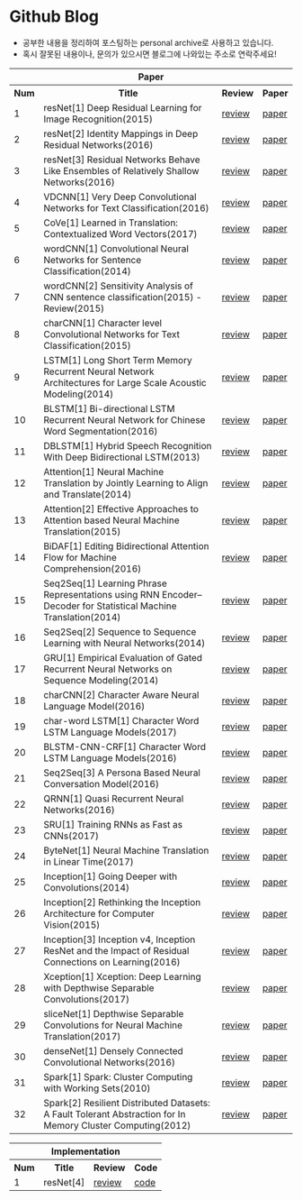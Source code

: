 # Github Blog
- 공부한 내용을 정리하여 포스팅하는 personal archive로 사용하고 있습니다.
- 혹시 잘못된 내용이나, 문의가 있으시면 블로그에 나와있는 주소로 연락주세요!

<table>
  <tr>
      <th colspan="4">Paper</th>
  </tr>
  <tr>
    <th>Num</th>
    <th>Title</th>
    <th>Review</th> 
    <th>Paper</th>
  </tr>

  <tr>
    <td>1</td>
    <td>resNet[1] Deep Residual Learning for Image Recognition(2015)</td>
    <td><a href="https://hwkim94.github.io/deeplearning/cnn/resnet/paperreview/2018/02/10/resNet1.html">review</a></td>
    <td><a href="https://arxiv.org/abs/1512.03385">paper</a></td>
  </tr>

  <tr>
    <td>2</td>
    <td>resNet[2] Identity Mappings in Deep Residual Networks(2016)</td>
    <td><a href="https://hwkim94.github.io/deeplearning/cnn/resnet/paperreview/2018/02/11/resNet2.html">review</a></td>
    <td><a href="https://arxiv.org/abs/1603.05027">paper</a></td>
  </tr>

  <tr>
    <td>3</td>
    <td>resNet[3] Residual Networks Behave Like Ensembles of Relatively Shallow Networks(2016)</td>
    <td><a href="https://hwkim94.github.io/deeplearning/cnn/resnet/paperreview/2018/02/11/resNet3.html">review</a></td>
    <td><a href="https://arxiv.org/abs/1605.06431">paper</a></td>
  </tr>

  <tr>
    <td>4</td>
    <td>VDCNN[1] Very Deep Convolutional Networks for Text Classification(2016) </td>
    <td><a href="https://hwkim94.github.io/deeplearning/cnn/nlp/paperreview/2018/02/17/VDCNN1.html">review</a></td>
    <td><a href="https://arxiv.org/abs/1606.01781">paper</a></td>
  </tr>

  <tr>
    <td>5</td>
    <td>CoVe[1] Learned in Translation: Contextualized Word Vectors(2017)</td>
    <td><a href="https://hwkim94.github.io/deeplearning/rnn/nlp/paperreview/2018/02/17/CoVe1.html">review</a></td>
    <td><a href="https://arxiv.org/abs/1708.001075">paper</a></td>
  </tr>

  <tr>
    <td>6</td>
    <td>wordCNN[1] Convolutional Neural Networks for Sentence Classification(2014)</td>
    <td><a href="https://hwkim94.github.io/deeplearning/cnn/nlp/paperreview/2018/02/19/wordCNN1.html">review</a></td>
    <td><a href="https://arxiv.org/abs/1408.5882">paper</a></td>
  </tr>

  <tr>
    <td>7</td>
    <td>wordCNN[2] Sensitivity Analysis of CNN sentence classification(2015) - Review(2015)</td>
    <td><a href="https://hwkim94.github.io/deeplearning/cnn/nlp/paperreview/2018/02/19/wordCNN2.html">review</a></td>
    <td><a href="https://arxiv.org/abs/1510.03820">paper</a></td>
  </tr>

  <tr>
    <td>8</td>
    <td>charCNN[1] Character level Convolutional Networks for Text Classification(2015)</td>
    <td><a href="https://hwkim94.github.io/deeplearning/cnn/nlp/paperreview/2018/02/20/charCNN1.html">review</a></td>
    <td><a href="https://arxiv.org/abs/1509.01626">paper</a></td>
  </tr>

  <tr>
    <td>9</td>
    <td>LSTM[1] Long Short Term Memory Recurrent Neural Network Architectures for Large Scale Acoustic Modeling(2014)</td>
    <td><a href="https://hwkim94.github.io/deeplearning/rnn/lstm/nlp/paperreview/2018/02/21/LSTM1.html">review</a></td>
    <td><a href="http://www.isca-speech.org/archive/archive_papers/interspeech_2014/i14_0338.pdf">paper</a></td>
  </tr>
  
  <tr>
    <td>10</td>
    <td>BLSTM[1] Bi-directional LSTM Recurrent Neural Network for Chinese Word Segmentation(2016)</td>
    <td><a href="https://hwkim94.github.io/deeplearning/rnn/lstm/nlp/paperreview/2018/02/21/BLSTM1.html">review</a></td>
    <td><a href="https://arxiv.org/abs/1602.04874">paper</a></td>
  </tr>

  <tr>
    <td>11</td>
    <td>DBLSTM[1] Hybrid Speech Recognition With Deep Bidirectional LSTM(2013)</td>
    <td><a href="https://hwkim94.github.io/deeplearning/rnn/lstm/nlp/paperreview/2018/02/21/DBLSTM1.html">review</a></td>
    <td><a href="https://www.cs.toronto.edu/~graves/asru_2013.pdf">paper</a></td>
  </tr>

  <tr>
    <td>12</td>
    <td>Attention[1] Neural Machine Translation by Jointly Learning to Align and Translate(2014)</td>
    <td><a href="https://hwkim94.github.io/deeplearning/rnn/lstm/attention/nlp/paperreview/2018/02/23/attention1.html">review</a></td>
    <td><a href="https://arxiv.org/abs/1409.0473">paper</a></td>
  </tr>

  <tr>
    <td>13</td>
    <td>Attention[2] Effective Approaches to Attention based Neural Machine Translation(2015)</td>
    <td><a href="https://hwkim94.github.io/deeplearning/rnn/lstm/attention/nlp/paperreview/2018/02/23/attention2.html">review</a></td>
    <td><a href="http://aclweb.org/anthology/D15-1166">paper</a></td>
  </tr>

  <tr>
    <td>14</td>
    <td>BiDAF[1] Editing Bidirectional Attention Flow for Machine Comprehension(2016)</td>
    <td><a href="https://hwkim94.github.io/deeplearning/rnn/lstm/attention/nlp/paperreview/2018/02/23/BiDAF1.html">review</a></td>
    <td><a href="https://arxiv.org/abs/1611.01603">paper</a></td>
  </tr>
  
  <tr>
    <td>15</td>
    <td>Seq2Seq[1] Learning Phrase Representations using RNN Encoder–Decoder for Statistical Machine Translation(2014)</td>
    <td><a href="https://hwkim94.github.io/deeplearning/rnn/lstm/seq2seq/nlp/paperreview/2018/02/24/seq2seq1.html">review</a></td>
    <td><a href="https://arxiv.org/abs/1406.1078">paper</a></td>
  </tr>

  <tr>
    <td>16</td>
    <td>Seq2Seq[2] Sequence to Sequence Learning with Neural Networks(2014)</td>
    <td><a href="https://hwkim94.github.io/deeplearning/rnn/lstm/seq2seq/nlp/paperreview/2018/02/25/seq2seq2.html">review</a></td>
    <td><a href="https://arxiv.org/abs/1409.3215">paper</a></td>
  </tr>
  
  <tr>
    <td>17</td>
    <td>GRU[1] Empirical Evaluation of Gated Recurrent Neural Networks on Sequence Modeling(2014)</td>
    <td><a href="https://hwkim94.github.io/deeplearning/rnn/gru/paperreview/2018/02/27/GRU1.html">review</a></td>
    <td><a href="https://arxiv.org/abs/1412.3555">paper</a></td>
  </tr>
  
  <tr>
    <td>18</td>
    <td>charCNN[2] Character Aware Neural Language Model(2016)</td>
    <td><a href="https://hwkim94.github.io/deeplearning/cnn/charcnn/nlp/paperreview/2018/02/27/charCNN2.html">review</a></td>
    <td><a href=https://arxiv.org/abs/1508.06615">paper</a></td>
  </tr>
  
  <tr>
    <td>19</td>
    <td>char-word LSTM[1] Character Word LSTM Language Models(2017)</td>
    <td><a href="https://hwkim94.github.io/deeplearning/rnn/lstm/nlp/paperreview/2018/02/28/char-word-LSTM1.html">review</a></td>
    <td><a href="https://arxiv.org/abs/1704.02813">paper</a></td>
  </tr>
  
  <tr>
    <td>20</td>
    <td>BLSTM-CNN-CRF[1] Character Word LSTM Language Models(2016)</td>
    <td><a href="https://hwkim94.github.io/deeplearning/rnn/cnn/lstm/charcnn/nlp/paperreview/2018/03/01/BLSTM-CNN-CRF1.html">review</a></td>
    <td><a href="https://arxiv.org/abs/1603.01354">paper</a></td>
  </tr>
      
  <tr>
    <td>21</td>
    <td>Seq2Seq[3] A Persona Based Neural Conversation Model(2016)</td>
    <td><a href="https://hwkim94.github.io/deeplearning/rnn/lstm/seq2seq/nlp/paperreview/2018/03/01/seq2seq3.html">review</a></td>
    <td><a href="https://arxiv.org/abs/1603.06155">paper</a></td>
  </tr>
  
  <tr>
    <td>22</td>
    <td>QRNN[1] Quasi Recurrent Neural Networks(2016)</td>
    <td><a href="https://hwkim94.github.io/deeplearning/rnn/qrnn/paperreview/2018/03/02/QRNN1.html">review</a></td>
    <td><a href="https://arxiv.org/abs/1611.01576">paper</a></td>
  </tr>
  
  <tr>
    <td>23</td>
    <td>SRU[1] Training RNNs as Fast as CNNs(2017)</td>
    <td><a href="https://hwkim94.github.io/deeplearning/rnn/sru/paperreview/2018/03/03/SRU1.html">review</a></td>
    <td><a href="https://arxiv.org/abs/1709.02755">paper</a></td>
  </tr>
  
  <tr>
    <td>24</td>
    <td>ByteNet[1] Neural Machine Translation in Linear Time(2017)</td>
    <td><a href="https://hwkim94.github.io/deeplearning/bytenet/paperreview/2018/03/05/byteNet1.html">review</a></td>
    <td><a href="https://arxiv.org/abs/1610.10099">paper</a></td>
  </tr>
  
  <tr>
    <td>25</td>
    <td>Inception[1] Going Deeper with Convolutions(2014)</td>
    <td><a href="https://hwkim94.github.io/deeplearning/cnn/inception/paperreview/2018/03/12/Inception1.html">review</a></td>
    <td><a href="https://arxiv.org/abs/1409.4842">paper</a></td>
  </tr>
  
  <tr>
    <td>26</td>
    <td>Inception[2] Rethinking the Inception Architecture for Computer Vision(2015)</td>
    <td><a href="https://hwkim94.github.io/deeplearning/cnn/inception/paperreview/2018/03/13/Inception2.html">review</a></td>
    <td><a href="https://arxiv.org/abs/1512.00567">paper</a></td>
  </tr>
      
  <tr>
    <td>27</td>
    <td>Inception[3] Inception v4, Inception ResNet and the Impact of Residual Connections on Learning(2016)</td>
    <td><a href="https://hwkim94.github.io/deeplearning/cnn/inception/paperreview/2018/03/17/Inception3.html">review</a></td>
    <td><a href="https://arxiv.org/abs/1602.07261">paper</a></td>
  </tr>
  
  <tr>
    <td>28</td>
    <td>Xception[1] Xception: Deep Learning with Depthwise Separable Convolutions(2017)</td>
    <td><a href="https://hwkim94.github.io/deeplearning/cnn/inception/xception/paperreview/2018/03/25/Xception1.html">review</a></td>
    <td><a href="https://arxiv.org/abs/1610.02357">paper</a></td>
  </tr>
  
  <tr>
    <td>29</td>
    <td>sliceNet[1] Depthwise Separable Convolutions for Neural Machine Translation(2017)</td>
    <td><a href="https://hwkim94.github.io/deeplearning/slicenet/paperreview/2018/04/03/sliceNet1.html">review</a></td>
    <td><a href="https://arxiv.org/abs/1706.03059">paper</a></td>
  </tr>
  
  <tr>
    <td>30</td>
    <td>denseNet[1] Densely Connected Convolutional Networks(2016)</td>
    <td><a href="https://hwkim94.github.io/deeplearning/cnn/resnet/densenet/paperreview/2018/04/08/denseNet1.html">review</a></td>
    <td><a href="https://arxiv.org/abs/1608.06993">paper</a></td>
  </tr>
  
  <tr>
    <td>31</td>
    <td>Spark[1] Spark: Cluster Computing with Working Sets(2010)</td>
    <td><a href="https://hwkim94.github.io/distributed-computing/spark/rdd/2018/05/15/Spark1.html">review</a></td>
    <td><a href="http://static.usenix.org/legacy/events/hotcloud10/tech/full_papers/Zaharia.pdf">paper</a></td>
  </tr>
  
  <tr>
    <td>32</td>
    <td>	Spark[2] Resilient Distributed Datasets: A Fault Tolerant Abstraction for In Memory Cluster Computing(2012)</td>
    <td><a href="https://hwkim94.github.io/distributed-computing/spark/rdd/2018/05/15/Spark2.html">review</a></td>
    <td><a href="https://www.usenix.org/system/files/conference/nsdi12/nsdi12-final138.pdf">paper</a></td>
  </tr>
</table>


<table>
  <tr>
      <th colspan="4">Implementation</th>
  </tr>
  <tr>
    <th>Num</th>
    <th>Title</th>
    <th>Review</th> 
    <th>Code</th>
  </tr>

  <tr>
    <td>1</td>
    <td>resNet[4]</td>
    <td><a href="https://hwkim94.github.io/deeplearning/cnn/resnet/implementation/tensorflow/2018/02/21/resNet4.html">review</a></td>
    <td><a href="https://github.com/hwkim94/hwkim94.github.io/tree/master/Implementation/resNet">code</a></td>
  </tr>
</table>
